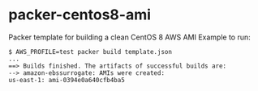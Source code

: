 # packer-centos8-ami

Packer template for building a clean CentOS 8 AWS AMI
Example to run:
```shell script
$ AWS_PROFILE=test packer build template.json
...
==> Builds finished. The artifacts of successful builds are:
--> amazon-ebssurrogate: AMIs were created:
us-east-1: ami-0394e0a640cfb4ba5
```

